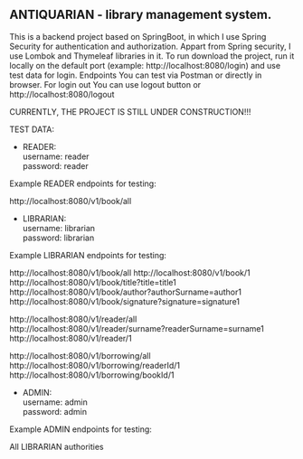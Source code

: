 ## ANTIQUARIAN - library management system. 

This is a backend project based on SpringBoot, in which I use Spring Security for authentication and authorization.  Appart from Spring security, I use Lombok and Thymeleaf libraries in it. To run download the project, run it locally on the default port (example: http://localhost:8080/login) and use test data for login. Endpoints You can test via Postman or directly in browser. For login out You can use logout button or http://localhost:8080/logout


CURRENTLY, THE PROJECT IS STILL UNDER CONSTRUCTION!!!

TEST DATA:

* READER: <br />
username: reader <br />
password: reader <br />

Example READER endpoints for testing:

http://localhost:8080/v1/book/all


* LIBRARIAN: <br />
username: librarian <br />
password: librarian <br />

Example LIBRARIAN endpoints for testing:

http://localhost:8080/v1/book/all
http://localhost:8080/v1/book/1
http://localhost:8080/v1/book/title?title=title1
http://localhost:8080/v1/book/author?authorSurname=author1
http://localhost:8080/v1/book/signature?signature=signature1

http://localhost:8080/v1/reader/all
http://localhost:8080/v1/reader/surname?readerSurname=surname1
http://localhost:8080/v1/reader/1

http://localhost:8080/v1/borrowing/all
http://localhost:8080/v1/borrowing/readerId/1
http://localhost:8080/v1/borrowing/bookId/1

* ADMIN: <br />
username: admin <br />
password: admin <br />

Example ADMIN endpoints for testing:

All LIBRARIAN authorities
